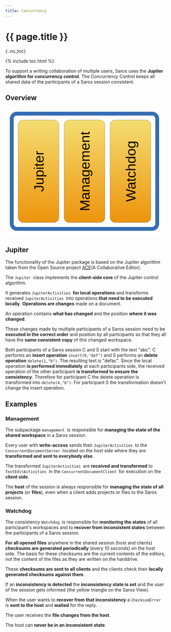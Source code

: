 ```yaml
---
title: Concurrency
---
```


# {{ page.title }}
{:.no_toc}

{% include toc.html %}

To support a writing collaboration of multiple users, Saros uses the
**Jupiter algorithm for concurrency control**. The Concurrency Control
keeps all shared data of the participants of a Saros session consistent.


## Overview

![](../images/technical_doc/concurrent.svg)

## Jupiter

The functionality of the Jupiter package is based on the Jupiter
algorithm taken from the Open Source project
[ACE](http://sourceforge.net/projects/ace/)[](http://sourceforge.net/projects/ace/)(A
Collaborative Editor).

The `Jupiter `class implements the **client-side core** of the Jupiter
control algorithm.

It generates `JupiterActivities `**for local operations** and transforms
received `JupiterActivities `into operations **that need to be executed
locally**. **Operations are changes** made on a document.

An operation contains **what has changed** and the position **where it
was changed**.

These changes made by multiple participants of a Saros session need to
be **executed in the correct order** and position by all participants so
that they all have the **same consistent copy** of this changed
workspace.

Both participants of a Saros session C and S start with the text "abc". C performs an **insert operation** `insert(0,"def")` and S performs an **delete operation** `delete(1,"b")`. The resulting text is "defac". Since the local operation **is performed immediately** at each participants side, the received operation of the other participant **is transformed to ensure the consistency**. Therefore for participant C the delete operation is transformed into `delete(4,"b")`. For participant S the transformation doesn't change the insert operation.

## Examples


### Management

The subpackage `management `is responsible for **managing the state of
the shared workspace** in a Saros session.

Every user with **write-access** sends their `JupiterActivities `to the
`ConcurrentDocumentServer `located on the host side where they are
**transformed and sent to everybody else**.

The transformed `JupiterActivities `are **received and transformed** to
`TextEditActivities `in the `ConcurrentDocumentClient `for execution on
the **client side**.

The **host** of the session is always responsible for **managing the
state of all projects** (or **files**), even when a client adds projects
or files to the Saros session.

### Watchdog

The consistency `Watchdog `is responsible for **monitoring the states**
of all participant's workspaces and to **recover from inconsistent
states** between the participants of a Saros session.

**For all opened files** anywhere in the shared session (host and
clients) **checksums are generated periodically** (every 10 seconds) on
the host side. The basis for these checksums are the current contents of
the editors, *not* the content of the files as they are written on the
harddrive.

These **checksums are sent to all clients** and the clients check their
**locally generated checksums against them**.

If an **inconsistency is detected** the **inconsistency state is set**
and the user of the session gets informed (the yellow triangle on the
Saros View).

When the user wants to **recover from that inconsistency** a
`ChecksumError `is **sent to the host** and **waited** for the reply.

The user receives the **file changes from the host**.

The host can **never be in an inconsistent state**.
